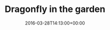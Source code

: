 ---
title: "Dragonfly in the garden"
date: 2016-03-28T14:13:00+00:00
description: "Canon EOS 400D - Sigma 24-70mm f/2.8 EX DG"
tags: 
  - insect
  - macro
  - sigma
  - canon400d
image: _MG_5040
ratio: 6by4
---